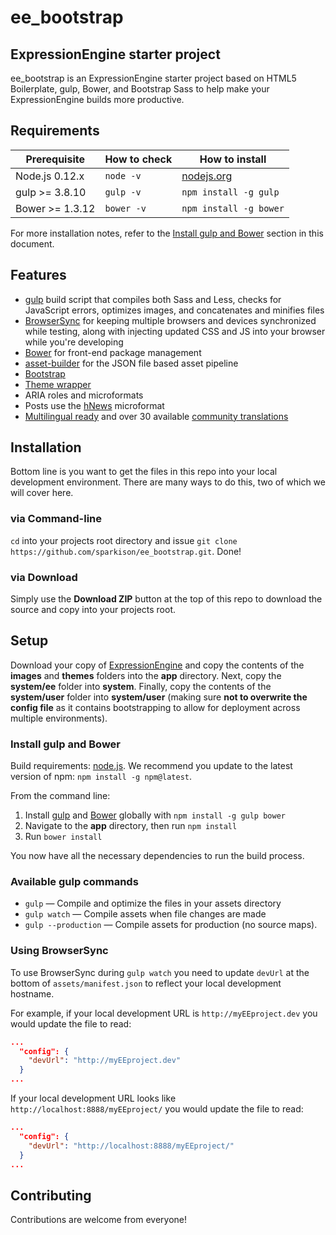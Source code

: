 # ee_bootstrap
ExpressionEngine starter project
---

ee_bootstrap is an ExpressionEngine starter project based on HTML5 Boilerplate, gulp, Bower, and Bootstrap Sass to help make your ExpressionEngine builds more productive.

## Requirements

| Prerequisite    | How to check | How to install
| --------------- | ------------ | ------------- |
| Node.js 0.12.x  | `node -v`    | [nodejs.org](http://nodejs.org/) |
| gulp >= 3.8.10  | `gulp -v`    | `npm install -g gulp` |
| Bower >= 1.3.12 | `bower -v`   | `npm install -g bower` |

For more installation notes, refer to the [Install gulp and Bower](#install-gulp-and-bower) section in this document.

## Features

* [gulp](http://gulpjs.com/) build script that compiles both Sass and Less, checks for JavaScript errors, optimizes images, and concatenates and minifies files
* [BrowserSync](http://www.browsersync.io/) for keeping multiple browsers and devices synchronized while testing, along with injecting updated CSS and JS into your browser while you're developing
* [Bower](http://bower.io/) for front-end package management
* [asset-builder](https://github.com/austinpray/asset-builder) for the JSON file based asset pipeline
* [Bootstrap](http://getbootstrap.com/)
* [Theme wrapper](https://roots.io/sage/docs/theme-wrapper/)
* ARIA roles and microformats
* Posts use the [hNews](http://microformats.org/wiki/hnews) microformat
* [Multilingual ready](https://roots.io/wpml/) and over 30 available [community translations](https://github.com/roots/sage-translations)

## Installation

Bottom line is you want to get the files in this repo into your local development environment. There are many ways to do this, two of which we will cover here.

### via Command-line

`cd` into your projects root directory and issue `git clone https://github.com/sparkison/ee_bootstrap.git`. Done!

### via Download

Simply use the **Download ZIP** button at the top of this repo to download the source and copy into your projects root.

## Setup

Download your copy of [ExpressionEngine](ellislab.com/expressionengine) and copy the contents of the **images** and **themes** folders into the **app** directory. Next, copy the **system/ee** folder into **system**. Finally, copy the contents of the **system/user** folder into **system/user** (making sure **not to overwrite the config file** as it contains bootstrapping to allow for deployment across multiple environments).

### Install gulp and Bower

Build requirements: [node.js](http://nodejs.org/download/). We recommend you update to the latest version of npm: `npm install -g npm@latest`.

From the command line:

1. Install [gulp](http://gulpjs.com) and [Bower](http://bower.io/) globally with `npm install -g gulp bower`
2. Navigate to the **app** directory, then run `npm install`
3. Run `bower install`

You now have all the necessary dependencies to run the build process.

### Available gulp commands

* `gulp` — Compile and optimize the files in your assets directory
* `gulp watch` — Compile assets when file changes are made
* `gulp --production` — Compile assets for production (no source maps).

### Using BrowserSync

To use BrowserSync during `gulp watch` you need to update `devUrl` at the bottom of `assets/manifest.json` to reflect your local development hostname.

For example, if your local development URL is `http://myEEproject.dev` you would update the file to read:
```json
...
  "config": {
    "devUrl": "http://myEEproject.dev"
  }
...
```
If your local development URL looks like `http://localhost:8888/myEEproject/` you would update the file to read:
```json
...
  "config": {
    "devUrl": "http://localhost:8888/myEEproject/"
  }
...
```

## Contributing

Contributions are welcome from everyone!
